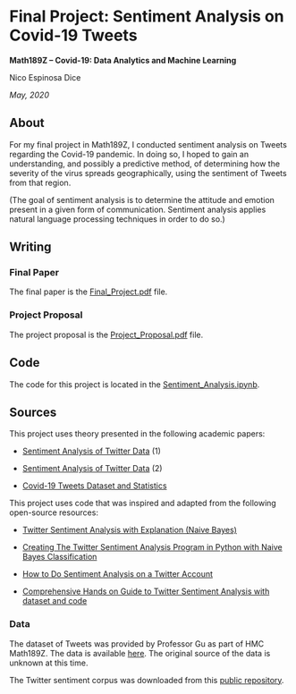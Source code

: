 # Final Project: Sentiment Analysis on Covid-19 Tweets

**Math189Z – Covid-19: Data Analytics and Machine Learning**

Nico Espinosa Dice

*May, 2020*

## About
For my final project in Math189Z, I conducted sentiment analysis on Tweets regarding the Covid-19 pandemic. In doing so, I hoped to gain an understanding, and possibly a predictive method, of determining how the severity of the virus spreads geographically, using the sentiment of Tweets from that region.

(The goal of sentiment analysis is to determine the attitude and emotion present in a given form of communication. Sentiment analysis applies natural language processing techniques in order to do so.)

## Writing
### Final Paper
The final paper is the [Final_Project.pdf](https://github.com/nico-espinosadice/math189-covid19/blob/master/Project/Final_Paper.pdf) file.

### Project Proposal
The project proposal is the [Project_Proposal.pdf](https://github.com/nico-espinosadice/math189-covid19/blob/master/Project/Project_Proposal.pdf) file.

## Code
The code for this project is located in the [Sentiment_Analysis.ipynb](https://github.com/nico-espinosadice/math189-covid19/blob/master/Project/Sentiment_Analysis.ipynb).

## Sources
This project uses theory presented in the following academic papers:  
- [Sentiment Analysis of Twitter Data](http://www.cs.columbia.edu/~julia/papers/Agarwaletal11.pdf) (1)

- [Sentiment Analysis of Twitter Data](https://arxiv.org/pdf/1711.10377.pdf) (2)

- [Covid-19 Tweets Dataset and Statistics](https://ieee-dataport.org/open-access/corona-virus-covid-19-tweets-dataset)


This project uses code that was inspired and adapted from the following open-source resources:  
- [Twitter Sentiment Analysis with Explanation (Naive Bayes)](https://medium.com/@koshut.takatsuji/twitter-sentiment-analysis-with-full-code-and-explanation-naive-bayes-a380b38f036b)

- [Creating The Twitter Sentiment Analysis Program in Python with Naive Bayes Classification](https://towardsdatascience.com/creating-the-twitter-sentiment-analysis-program-in-python-with-naive-bayes-classification-672e5589a7ed)

- [How to Do Sentiment Analysis on a Twitter Account](https://medium.com/better-programming/twitter-sentiment-analysis-15d8892c0082)

- [Comprehensive Hands on Guide to Twitter Sentiment Analysis with dataset and code](https://www.analyticsvidhya.com/blog/2018/07/hands-on-sentiment-analysis-dataset-python/)

### Data
The dataset of Tweets was provided by Professor Gu as part of HMC Math189Z. The data is available [here](https://math189covid19.github.io/resources.html). The original source of the data is unknown at this time.

The Twitter sentiment corpus was downloaded from this [public repository](https://github.com/zfz/twitter_corpus).
